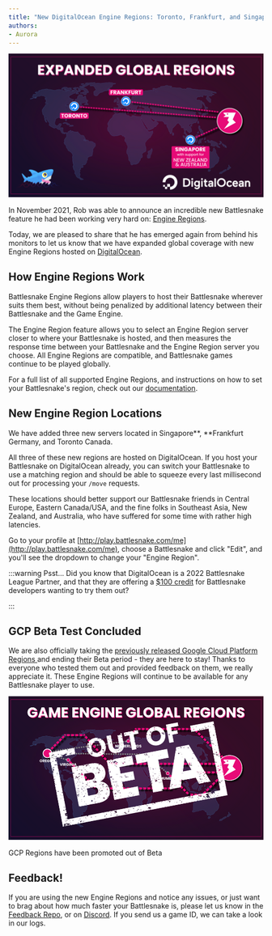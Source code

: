 ```yaml
---
title: "New DigitalOcean Engine Regions: Toronto, Frankfurt, and Singapore"
authors:
- Aurora
---
```


![](./img/Graphic-for-Game-Engine-Regions_BlogPostGameEngine-1600x900-DigitalOceanNoLines.png)

In November 2021, Rob was able to announce an incredible new Battlesnake feature he had been working very hard on: [Engine Regions](__GHOST_URL__/announcing-engine-regions/). 

Today, we are pleased to share that he has emerged again from behind his monitors to let us know that we have expanded global coverage with new Engine Regions hosted on [DigitalOcean](play.battlesnake.com/partner/digitalocean).

## How Engine Regions Work

Battlesnake Engine Regions allow players to host their Battlesnake wherever suits them best, without being penalized by additional latency between their Battlesnake and the Game Engine.

The Engine Region feature allows you to select an Engine Region server closer to where your Battlesnake is hosted, and then measures the response time between your Battlesnake and the Engine Region server you choose. All Engine Regions are compatible, and Battlesnake games continue to be played globally.

For a full list of all supported Engine Regions, and instructions on how to set your Battlesnake's region, check out our [documentation](https://docs.battlesnake.com/guides/tips/engine-regions). 

## New Engine Region Locations

We have added three new servers located in Singapore**, **Frankfurt Germany, and Toronto Canada.

All three of these new regions are hosted on DigitalOcean. If you host your Battlesnake on DigitalOcean already, you can switch your Battlesnake to use a matching region and should be able to squeeze every last millisecond out for processing your `/move` requests.

These locations should better support our Battlesnake friends in Central Europe, Eastern Canada/USA, and the fine folks in Southeast Asia, New Zealand, and Australia, who have suffered for some time with rather high latencies.

Go to your profile at [http://play.battlesnake.com/me](http://play.battlesnake.com/me), choose a Battlesnake and click "Edit", and you'll see the dropdown to change your "Engine Region".

:::warning Psst...
Did you know that DigitalOcean is a 2022 Battlesnake League Partner, and that they are offering a [$100 credit](https://play.battlesnake.com/partner/digitalocean) for Battlesnake developers wanting to try them out? 

:::

## GCP Beta Test Concluded

We are also officially taking the [previously released Google Cloud Platform Regions ](__GHOST_URL__/announcing-engine-regions/)and ending their Beta period - they are here to stay! Thanks to everyone who tested them out and provided feedback on them, we really appreciate it. These Engine Regions will continue to be available for any Battlesnake player to use.

![A map of the supported GCP Game Engine Regions, with a stamp over it saying 'Out of Beta'](./img/e80cc397-2917-4107-954c-f74fe7187abf.png)

GCP Regions have been promoted out of Beta

## Feedback!

If you are using the new Engine Regions and notice any issues, or just want to brag about how much faster your Battlesnake is, please let us know in the [Feedback Repo](https://github.com/BattlesnakeOfficial/feedback/discussions/new?category=bug-report), or on [Discord](https://play.battlesnake.com/discord/). If you send us a game ID, we can take a look in our logs.
